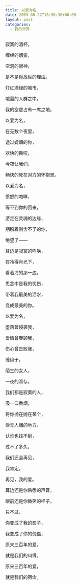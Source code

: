 ```yaml
---
title: 以爱为名
date: 2009-08-22T18:50:38+00:00
layout: post
categories:
  - 我的世界
---
```

寂寞的酒杯，

缠绵的烟雾，

空洞的眼神，

是不是你放纵的理由。

灯红酒绿的城市，

喧嚣的人群之中，

我的空虚占有一席之地。

以爱为名，

在无数个夜里，

透过妩媚的你，

欢快的撕咬，
<!--more-->
今夜让我们，

畅快的死在对方的怀抱里。

以爱为名，

愤怒的咆哮，

等不到你的回来，

游走在灵魂的边缘，

期盼着割舍不了的你，

绝望了——

耳边是寂寞的呼唤，

在冷得月光下，

看着海的那一边，

思念中是我的忧伤，

带着我最美的泪水，

变成最美的你。

以爱为名，

堕落曾侵袭我，

爱情曾眷顾我，

伤心曾击败我，

缠绵于，

陌生的女人，

一夜的温存，

我们都是寂寞的人，

吸一口香烟，

将你抛在抛在某个，

渺无人烟的地方，

认谁也找不到，

过不了多久，

我们还会再见，

我肯定，

再见，我的爱。

耳边还是你熟悉的声音，

眼前还是你微笑的样子，

只不过，

你变成了我的影子，

我变成了你的傀儡，

原来三百年的爱，

就是我们的纠缠。

原来三百年的爱，

就是我们的宿命。